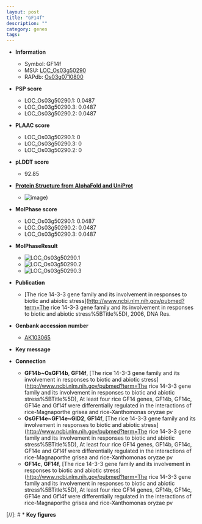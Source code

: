 ```yaml
---
layout: post
title: "GF14f"
description: ""
category: genes
tags: 
---
```


* **Information**  
    + Symbol: GF14f  
    + MSU: [LOC_Os03g50290](http://rice.plantbiology.msu.edu/cgi-bin/ORF_infopage.cgi?orf=LOC_Os03g50290)  
    + RAPdb: [Os03g0710800](http://rapdb.dna.affrc.go.jp/viewer/gbrowse_details/irgsp1?name=Os03g0710800)  

* **PSP score**  
    + LOC_Os03g50290.1: 0.0487 
    + LOC_Os03g50290.3: 0.0487 
    + LOC_Os03g50290.2: 0.0487 

* **PLAAC score**  
    + LOC_Os03g50290.1: 0 
    + LOC_Os03g50290.3: 0 
    + LOC_Os03g50290.2: 0 

* **pLDDT score**
    + 92.85

* **[Protein Structure from AlphaFold and UniProt](https://www.uniprot.org/uniprotkb/Q06967/entry#structure)**
    + ![image](https://ricepsp.github.io/images/Q0/AF-Q06967-F1.png))

* **MolPhase score**
    + LOC_Os03g50290.1: 0.0487
    + LOC_Os03g50290.2: 0.0487
    + LOC_Os03g50290.3: 0.0487

* **MolPhaseResult**
    + ![LOC_Os03g50290.1](https://ricepsp.github.io/pictures/LOC_Os03g/LOC_Os03g50290.1.png)
    + ![LOC_Os03g50290.2](https://ricepsp.github.io/pictures/LOC_Os03g/LOC_Os03g50290.2.png)
    + ![LOC_Os03g50290.3](https://ricepsp.github.io/pictures/LOC_Os03g/LOC_Os03g50290.3.png)

* **Publication**  
    + [The rice 14-3-3 gene family and its involvement in responses to biotic and abiotic stress](http://www.ncbi.nlm.nih.gov/pubmed?term=The rice 14-3-3 gene family and its involvement in responses to biotic and abiotic stress%5BTitle%5D), 2006, DNA Res.

* **Genbank accession number**  
    + [AK103065](http://www.ncbi.nlm.nih.gov/nuccore/AK103065)

* **Key message**  

* **Connection**  
    + __GF14b~OsGF14b__, __GF14f__, [The rice 14-3-3 gene family and its involvement in responses to biotic and abiotic stress](http://www.ncbi.nlm.nih.gov/pubmed?term=The rice 14-3-3 gene family and its involvement in responses to biotic and abiotic stress%5BTitle%5D), At least four rice GF14 genes, GF14b, GF14c, GF14e and Gf14f were differentially regulated in the interactions of rice-Magnaporthe grisea and rice-Xanthomonas oryzae pv
    + __OsGF14e~GF14e~GID2__, __GF14f__, [The rice 14-3-3 gene family and its involvement in responses to biotic and abiotic stress](http://www.ncbi.nlm.nih.gov/pubmed?term=The rice 14-3-3 gene family and its involvement in responses to biotic and abiotic stress%5BTitle%5D), At least four rice GF14 genes, GF14b, GF14c, GF14e and Gf14f were differentially regulated in the interactions of rice-Magnaporthe grisea and rice-Xanthomonas oryzae pv
    + __GF14c__, __GF14f__, [The rice 14-3-3 gene family and its involvement in responses to biotic and abiotic stress](http://www.ncbi.nlm.nih.gov/pubmed?term=The rice 14-3-3 gene family and its involvement in responses to biotic and abiotic stress%5BTitle%5D), At least four rice GF14 genes, GF14b, GF14c, GF14e and Gf14f were differentially regulated in the interactions of rice-Magnaporthe grisea and rice-Xanthomonas oryzae pv

[//]: # * **Key figures**  


